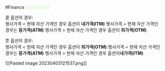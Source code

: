 

#Finance 
<span style="color:#BFFD9F"> 2023.04.03</span>

콜 옵션의 경우:  
행사가격 < 현재 자산 가격인 경우 옵션이 **내가격(ITM)**
행사가격 = 현재 자산 가격인 경우는 **등가격(ATM)**
행사가격 > 현재 자산 가격인 경우 옵션이 **외가격(OTM)**

풋 옵션의 경우:  
행사가격 < 현재 자산 가격인 경우 옵션이 **외가격(OTM)**
행사가격 = 현재 자산 가격인 경우는 **등가격(ATM)**
행사가격 > 현재 자산 가격인 경우 옵션이**내가격(ITM)**

![[Pasted image 20230403121537.png]]
